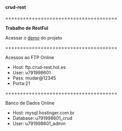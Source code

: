 <h4>crud-rest</h4>

======================================

<p><strong>Trabalho de RestFul</strong></p>

<p>Acessar o <a href="http://crud-rest.hol.es/">demo</a> do projeto<p>

======================================
<p>Acessos ao FTP Online</p>
<ul>
  <li>Host: ftp.crud-rest.hol.es</li>
  <li>User: u791998601</li>
  <li>Pass: mudar@12345</li>
  <li>Porta:21</li>
</ul>

======================================
<p>Banco de Dados Online</p>
<ul>
  <li>Host: mysql.hostinger.com.br</li>
  <li>Database: u791998601_crud</li>
  <li>User: u791998601_admin</li>
</ul>


